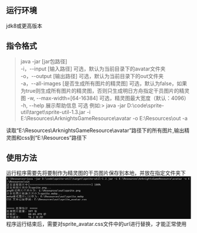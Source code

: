 ## 运行环境
jdk8或更高版本
## 指令格式
>java -jar [jar包路径]  
>     -i，--input  [输入路径] 可选，默认为当前目录下的avatar文件夹  
>     -o，--output  [输出路径] 可选，默认为当前目录下的out文件夹  
>     -a，--all-images [是否生成所有图片的精灵图] 可选，默认为false，如果为true则生成所有图片的精灵图，否则只生成明日方舟指定干员图片的精灵图
>     -w, --max-width=[64-16384] 可选，精灵图最大宽度（默认：4096）
>     -h, --help 展示帮助信息 可选
>例如:> java -jar D:\code\sprite-util\target\sprite-util-1.3.jar -i E:\Resources\ArknightsGameResource\avatar -o E:\Resources\out -a
> 
读取“E:\Resources\ArknightsGameResource\avatar”路径下的所有图片,输出精灵图和css到“E:\Resources”路径下

## 使用方法
运行程序需要先将要制作为精灵图的干员图片保存到本地，并放在指定文件夹下
![img.png](image%2Fimg.png)
程序运行结束后，需要对sprite_avatar.css文件中的url进行替换，才能正常使用
